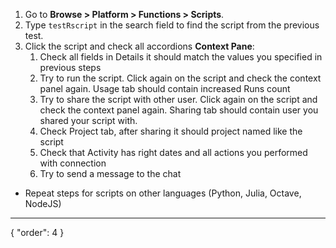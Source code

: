 1. Go to **Browse > Platform > Functions > Scripts**.
2. Type `testRscript` in the search field to find the script from the previous test.
3. Click the script and check all accordions **Context Pane**:
    1. Check all fields in Details it should match the values you specified in previous steps
    2. Try to run the script. Click again on the script and check the context panel again. Usage tab should contain
       increased Runs count
    3. Try to share the script with other user. Click again on the script and check the context panel again.
       Sharing tab should contain user you shared your script with.
    4. Check Project tab, after sharing it should project named like the script
    5. Check that Activity has right dates and all actions you performed with connection
    6. Try to send a message to the chat

* Repeat steps for scripts on other languages (Python, Julia, Octave, NodeJS)

---
{
"order": 4
}
